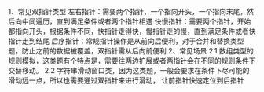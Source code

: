 1、常见双指针类型
    左右指针：需要两个指针，一个指向开头，一个指向末尾，然后向中间遍历，直到满足条件或者两个指针相遇
    快慢指针：需要两个指针，开始都指向开头，根据条件不同，快指针走得快，慢指针走的慢，直到满足条件或者快指针走到结尾
    后序指针：常规指针操作是从前向后便利，对于合并和替换类型题，防止之前的数据被覆盖，双指针需从后向前便利
2、常见场景
    2.1 数组类型的规则模拟，这类题有个特点是，需要往两边扩展或者两指针会在不同的规则条件下交替移动。
    2.2 字符串滑动窗口类，因为这类题，一般会要求在条件下尽可能的滑动远一点，所以也需要通过双指针来进行滑动，
        让前指针快速定位到后指针